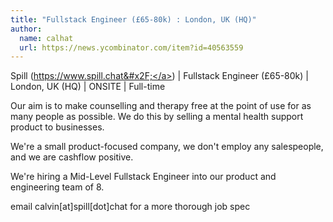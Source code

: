 ```yaml
---
title: "Fullstack Engineer (£65-80k) : London, UK (HQ)"
author:
  name: calhat
  url: https://news.ycombinator.com/item?id=40563559
---
```

Spill (<a href="https:&#x2F;&#x2F;www.spill.chat&#x2F;" rel="nofollow">https:&#x2F;&#x2F;www.spill.chat&#x2F;</a>) | Fullstack Engineer (£65-80k) | London, UK (HQ) | ONSITE | Full-time

Our aim is to make counselling and therapy free at the point of use for as many people as possible. We do this by selling a mental health support product to businesses.

We&#x27;re a small product-focused company, we don&#x27;t employ any salespeople, and we are cashflow positive.

We&#x27;re hiring a Mid-Level Fullstack Engineer into our product and engineering team of 8.

email calvin[at]spill[dot]chat for a more thorough job spec
